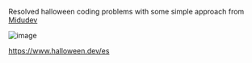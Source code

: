 Resolved halloween coding problems with some simple approach from <a href="https://github.com/midudev" target="_blank">Midudev</a>

![image](https://github.com/user-attachments/assets/dc0dd1dd-e1fe-494b-abde-240157086137)


https://www.halloween.dev/es
